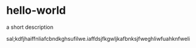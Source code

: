 # hello-world
a short description

sal;kdfjhaiffnliafcbndkghsufilwe.iaffdsjfkgwljkafbnksjfweghliwfuahknfweli
